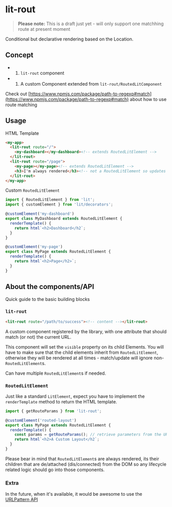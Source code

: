 # lit-rout

> **Please note:** This is a draft just yet - will only support one matchhing route at present moment

Conditional but declarative rendering based on the Location.

## Concept

- 1. `lit-rout` component
- 1. A custom Component extended from `lit-rout/RoutedLitComponent`

Check out [https://www.npmjs.com/package/path-to-regexp#match](https://www.npmjs.com/package/path-to-regexp#match) about how to use route matching

## Usage

HTML Template

```html
<my-app>
  <lit-rout route="/">
    <my-dashboard></my-dashboard><!-- extends RoutedLitElement -->
  </lit-rout>
  <lit-rout route="/page">
    <my-page></my-page><!-- extends RoutedLitElement -->
    <h3>I'm always rendered</h3><!-- not a RoutedLitElement so updates for this are ignored -->
  </lit-rout>
</my-app>
```

Custom `RoutedLitElement`

```ts
import { RoutedLitElement } from 'lit';
import { customElement } from 'lit/decorators';

@customElement('my-dashboard')
export class MyDashboard extends RoutedLitElement {
  renderTemplate() {
    return html`<h2>Dashboard</h2`;
  }
}

@customElement('my-page')
export class MyPage extends RoutedLitElement {
  renderTemplate() {
    return html`<h2>Page</h2>`;
  }
}
```

## About the components/API

Quick guide to the basic building blocks

### `lit-rout`

```html
<lit-rout route="/path/to/success"><!-- content --></lit-rout>
```

A custom component registered by the library, with one attribute that should match (or not) the current URL.

This component will set the `visible` property on its child Elements. You will have to make sure that the child elements inherit from `RoutedLitElement`, otherwise they will be rendered at all times - match/update will ignore non-`RoutedLitElement`s.

Can have multiple `RoutedLitElement`s if needed.

### `RoutedLitElement`

Just like a standard `LitElement`, expect you have to implement the `renderTemplate` method to return the HTML template.

```ts
import { getRouteParams } from 'lit-rout';

@customElement('routed-layout')
export class MyPage extends RoutedLitElement {
  renderTemplate() {
    const params = getRouteParams(); // retrieve parameters from the URL
    return html`<h2>A Custom Layout</h2`;
  }
}
```

Please bear in mind that `RoutedLitElement`s are always rendered, its their children that are de/attached (dis/connected) from the DOM so any lifecycle related logic should go into those components.

### Extra

In the future, when it's available, it would be awesome to use the [URLPattern API](https://developer.mozilla.org/en-US/docs/Web/API/URL_Pattern_API)
